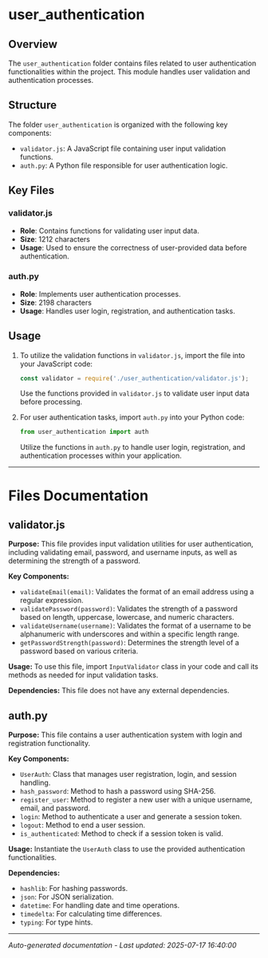 # user_authentication

## Overview
The `user_authentication` folder contains files related to user authentication functionalities within the project. This module handles user validation and authentication processes.

## Structure
The folder `user_authentication` is organized with the following key components:
- `validator.js`: A JavaScript file containing user input validation functions.
- `auth.py`: A Python file responsible for user authentication logic.

## Key Files
### validator.js
- **Role**: Contains functions for validating user input data.
- **Size**: 1212 characters
- **Usage**: Used to ensure the correctness of user-provided data before authentication.

### auth.py
- **Role**: Implements user authentication processes.
- **Size**: 2198 characters
- **Usage**: Handles user login, registration, and authentication tasks.

## Usage
1. To utilize the validation functions in `validator.js`, import the file into your JavaScript code:
   ```javascript
   const validator = require('./user_authentication/validator.js');
   ```
   Use the functions provided in `validator.js` to validate user input data before processing.

2. For user authentication tasks, import `auth.py` into your Python code:
   ```python
   from user_authentication import auth
   ```
   Utilize the functions in `auth.py` to handle user login, registration, and authentication processes within your application.

---

# Files Documentation

## validator.js

**Purpose:** This file provides input validation utilities for user authentication, including validating email, password, and username inputs, as well as determining the strength of a password.

**Key Components:**
- `validateEmail(email)`: Validates the format of an email address using a regular expression.
- `validatePassword(password)`: Validates the strength of a password based on length, uppercase, lowercase, and numeric characters.
- `validateUsername(username)`: Validates the format of a username to be alphanumeric with underscores and within a specific length range.
- `getPasswordStrength(password)`: Determines the strength level of a password based on various criteria.

**Usage:** To use this file, import `InputValidator` class in your code and call its methods as needed for input validation tasks.

**Dependencies:** This file does not have any external dependencies.

## auth.py

**Purpose:** This file contains a user authentication system with login and registration functionality.

**Key Components:**
- `UserAuth`: Class that manages user registration, login, and session handling.
- `hash_password`: Method to hash a password using SHA-256.
- `register_user`: Method to register a new user with a unique username, email, and password.
- `login`: Method to authenticate a user and generate a session token.
- `logout`: Method to end a user session.
- `is_authenticated`: Method to check if a session token is valid.

**Usage:** Instantiate the `UserAuth` class to use the provided authentication functionalities.

**Dependencies:** 
- `hashlib`: For hashing passwords.
- `json`: For JSON serialization.
- `datetime`: For handling date and time operations.
- `timedelta`: For calculating time differences.
- `typing`: For type hints.

---
*Auto-generated documentation - Last updated: 2025-07-17 16:40:00*
